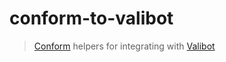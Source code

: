 # conform-to-valibot

> [Conform](https://github.com/edmundhung/conform) helpers for integrating with [Valibot](https://github.com/fabian-hiller/valibot)

